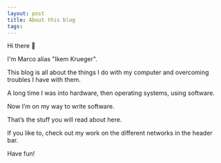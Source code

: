 ```yaml
---
layout: post
title: About this blog
tags:
---
```

Hi there 👋

I'm Marco alias "Ikem Krueger".

This blog is all about the things I do with my computer and overcoming troubles I have with them.

A long time I was into hardware, then operating systems, using software.

Now I’m on my way to write software.

That’s the stuff you will read about here.

If you like to, check out my work on the different networks in the header bar.

Have fun!
